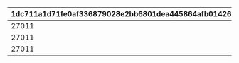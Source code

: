 |1dc711a1d71fe0af336879028e2bb6801dea445864afb01426a1f16c9fea2bff|24e7e74a30215f2ff114d06d65097ff13fc44476b55b9b4906c1dc03c69ff3a4|0f4a78e773334b43b14df94a4fb73310e4b5bd0145203752034dc960e339e510|3d5d9cf3f55cff2763fe902b926e17ace04529b06900e9a387dfe4df7f25f42c|d0afb6ba7c3e8efc7060865c4f9894e0025de133291d3ad292bb9864795d5b43|559738c49d1155b9631fa2ea7966b60dc847a55f8026a54d8fda27be703965ac|ae1280a2eedb072e16b115767a5c3209c0a9a8fc4c95fdac834f66a0e232eef6|c3c713ec02fda4ac1a7f7828d91dd29727afd4a7eea46ca0ebf722d8f892f0f6|a655085c8d7d49dee140429b959b6486abe8f014c52d996ff32fe6c607ec198f|bb2ab62d0a2a2710922abc2b1fef7e7b7c0e7345acdf71402d3351f9f18705a7|
| --- | --- | --- | --- | --- | --- | --- | --- | --- | --- |
|27011|1|114|240|240|1|2024/02/25 14:59:59|27011|2023/08/15 15:00:00|27008|
|27011|1|114|240|240|2|2025/02/25 23:59:59|27011|2024/02/25 15:00:00|27013|
|27011|1|114|240|240|3|2026/02/25 23:59:59|27011|2025/02/26 00:00:00|27019|
